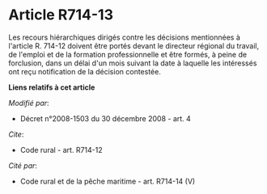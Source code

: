 # Article R714-13

Les recours hiérarchiques dirigés contre les décisions mentionnées à l'article R. 714-12 doivent être portés devant le
directeur régional du travail, de l'emploi et de la formation professionnelle et être formés, à peine de forclusion, dans un
délai d'un mois suivant la date à laquelle les intéressés ont reçu notification de la décision contestée.

**Liens relatifs à cet article**

_Modifié par_:

  - Décret n°2008-1503 du 30 décembre 2008 - art. 4

_Cite_:

  - Code rural - art. R714-12

_Cité par_:

  - Code rural et de la pêche maritime - art. R714-14 (V)
